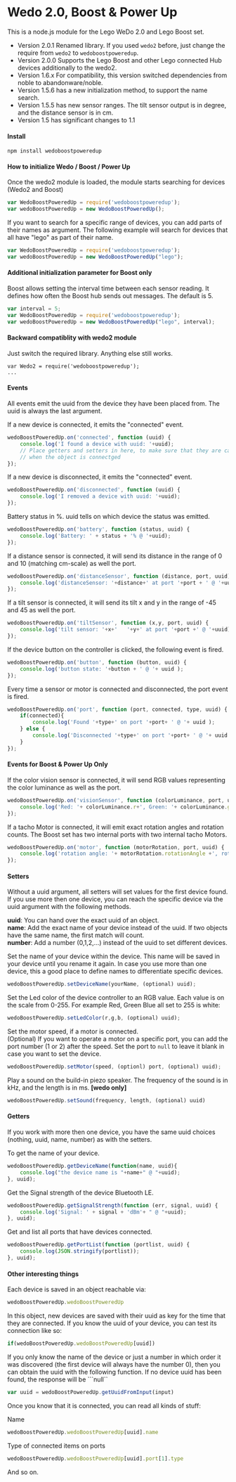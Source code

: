 # Wedo 2.0, Boost & Power Up

This is a node.js module for the Lego WeDo 2.0 and Lego Boost set.

+ Version 2.0.1 Renamed library. If you used ```wedo2``` before, just change the require from ````wedo2```` to  ```wedoboostpoweredup```.
+ Version 2.0.0 Supports the Lego Boost and other Lego connected Hub devices additionally to the wedo2.
+ Version 1.6.x For compatibility, this version switched dependencies from noble to abandonware/noble.
+ Version 1.5.6 has a new initialization method, to support the name search.
+ Version 1.5.5 has new sensor ranges.
The tilt sensor output is in degree, and the distance sensor is in cm.
+ Version 1.5 has significant changes to 1.1


#### Install

~~~~shell
npm install wedoboostpoweredup
~~~~

#### How to initialize Wedo / Boost / Power Up

Once the wedo2 module is loaded, the module starts searching for devices (Wedo2 and Boost)

~~~~js
var WedoBoostPoweredUp = require('wedoboostpoweredup');
var wedoBoostPoweredUp = new WedoBoostPoweredUp();
~~~~

If you want to search for a specific range of devices, you can add parts of their names as argument.
The following example will search for devices that all have "lego" as part of their name.

~~~~js
var WedoBoostPoweredUp = require('wedoboostpoweredup');
var wedoBoostPoweredUp = new WedoBoostPoweredUp("lego");
~~~~

#### Additional initialization parameter for Boost only
Boost allows setting the interval time between each sensor reading. It defines how often the Boost hub sends out messages. The default is 5.

~~~~js
var interval = 5;
var WedoBoostPoweredUp = require('wedoboostpoweredup');
var wedoBoostPoweredUp = new WedoBoostPoweredUp("lego", interval);
~~~~

#### Backward compatiblity with wedo2 module

Just switch the required library. Anything else still works.

~~~~shell
var Wedo2 = require('wedoboostpoweredup');
...
~~~~




#### Events

All events emit the uuid from the device they have been placed from.
The uuid is always the last argument.

If a new device is connected, it emits the "connected" event.

~~~~js
wedoBoostPoweredUp.on('connected', function (uuid) {
    console.log('I found a device with uuid: '+uuid);
    // Place getters and setters in here, to make sure that they are called,
    // when the object is connectged
});
~~~~

If a new device is disconnected, it emits the "connected" event.

~~~~js
wedoBoostPoweredUp.on('disconnected', function (uuid) {
    console.log('I removed a device with uuid: '+uuid);
});
~~~~

Battery status in %. uuid tells on which device the status was emitted.

~~~~js
wedoBoostPoweredUp.on('battery', function (status, uuid) {
    console.log('Battery: ' + status + '% @ '+uuid);
});
~~~~

If a distance sensor is connected, it will send its
distance in the range of 0 and 10 (matching cm-scale) as well the port.

~~~~js
wedoBoostPoweredUp.on('distanceSensor', function (distance, port, uuid) {
    console.log('distanceSensor: '+distance+' at port '+port + ' @ '+uuid);
});
~~~~

If a tilt sensor is connected, it will send its
tilt x and y in the range of -45 and 45 as well the port.

~~~~js
wedoBoostPoweredUp.on('tiltSensor', function (x,y, port, uuid) {
    console.log('tilt sensor: '+x+'   '+y+' at port '+port +' @ '+uuid);
});
~~~~

If the device button on the controller is clicked, the following event is fired.

~~~~js
wedoBoostPoweredUp.on('button', function (button, uuid) {
    console.log('button state: '+button + ' @ '+ uuid );
});
~~~~

Every time a sensor or motor is connected and disconnected, the port event is fired.

~~~~js
wedoBoostPoweredUp.on('port', function (port, connected, type, uuid) {
    if(connected){
        console.log('Found '+type+' on port '+port+ ' @ '+ uuid );
    } else {
        console.log('Disconnected '+type+' on port '+port+ ' @ '+ uuid );
    }
});
~~~~

#### Events for Boost & Power Up Only

If the color vision sensor is connected, it will send RGB values representing the color luminance as well as the port.

~~~~js
wedoBoostPoweredUp.on('visionSensor', function (colorLuminance, port, uuid) {
    console.log('Red: '+ colorLuminance.r+', Green: '+ colorLuminance.g+', Blue: '+ colorLuminance.b+' at port '+port + ' @ '+uuid);
});
~~~~


If a tacho Motor is connected, it will emit exact rotation angles and rotation counts. The Boost set has two internal ports with two internal tacho Motors.

~~~~js
wedoBoostPoweredUp.on('motor', function (motorRotation, port, uuid) {
    console.log('rotation angle: '+ motorRotation.rotationAngle +', rotation count: '+ motorRotation.rotationCount + ' at port '+port + ' @ '+uuid);
});
~~~~

#### Setters

Without a uuid argument, all setters will set values for the first device found.
If you use more then one device, you can reach the specific device via the uuid argument with the following methods.

<b>uuid</b>: You can hand over the exact uuid of an object.<br>
<b>name</b>: Add the exact name of your device instead of the uuid. If two objects have the same name, the first match will count.<br>
<b>number</b>: Add a number (0,1,2,...) instead of the uuid to set different devices.

Set the name of your device within the device. This name will be saved in your device until you rename it again. In case you use more than one device, this a good place to define names to differentiate specific devices.

~~~~js
wedoBoostPoweredUp.setDeviceName(yourName, (optional) uuid);
~~~~

Set the Led color of the device controller to an RGB value.
Each value is on the scale from 0-255.
For example Red, Green Blue all set to 255 is white:

~~~~js
wedoBoostPoweredUp.setLedColor(r,g,b, (optional) uuid);
~~~~

Set the motor speed, if a motor is connected.<br>
(Optional) If you want to operate a motor on a specific port,
you can add the port number (1 or 2) after the speed.
Set the port to ```null``` to leave it blank in case you want to set the device.

~~~~js
wedoBoostPoweredUp.setMotor(speed, (optionl) port, (optional) uuid);
~~~~

Play a sound on the build-in piezo speaker.
The frequency of the sound is in kHz, and the length is in ms. **[wedo only]**


~~~~js
wedoBoostPoweredUp.setSound(frequency, length, (optional) uuid)
~~~~


#### Getters

If you work with more then one device, you have the same uuid choices (nothing, uuid, name, number) as with the setters.        

To get the name of your device.

~~~~js
wedoBoostPoweredUp.getDeviceName(function(name, uuid){
    console.log("the device name is "+name+" @ "+uuid);
}, uuid);
~~~~

Get the Signal strength of the device Bluetooth LE.

~~~~js
wedoBoostPoweredUp.getSignalStrength(function (err, signal, uuid) {
    console.log('Signal: ' + signal + 'dBm'+ " @ "+uuid);
}, uuid);
~~~~

Get and list all ports that have devices connected.

~~~~js
wedoBoostPoweredUp.getPortList(function (portlist, uuid) {
    console.log(JSON.stringify(portlist));
}, uuid);
~~~~

#### Other interesting things

Each device is saved in an object reachable via:

~~~~js
wedoBoostPoweredUp.wedoBoostPoweredUp
~~~~

In this object, new devices are saved with their uuid as key for the time that they are connected.
If you know the uuid of your device, you can test its connection like so:

~~~~js
if(wedoBoostPoweredUp.wedoBoostPoweredUp[uuid])
~~~~

If you only know the name of the device or just a number in which order it was discovered (the first device will always have the number 0),
then you can obtain the uuid with the following function. If no device uuid has been found, the response will be ```null``

~~~~js
var uuid = wedoBoostPoweredUp.getUuidFromInput(input)
~~~~

Once you know that it is connected, you can read all kinds of stuff:

Name

~~~~js
wedoBoostPoweredUp.wedoBoostPoweredUp[uuid].name
~~~~

Type of connected items on ports

~~~~js
wedoBoostPoweredUp.wedoBoostPoweredUp[uuid].port[1].type
~~~~

And so on.
